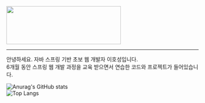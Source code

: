 <img src="https://img.shields.io/badge/hoseong's github-white?style=for-the-badge&logo=Alfred&logoColor=black" style="width:300px; height:100px;"> <hr/>
안녕하세요. 자바 스프링 기반 초보 웹 개발자 이호성입니다.<br/> 6개월 동안 스프링 웹 개발 과정을 교육 받으면서 연습한 코드와 프로젝트가 들어있습니다.



 





                                                                                                                                            

 ![Anurag's GitHub stats](https://github-readme-stats.vercel.app/api?username=githoseong&show_icons=true&theme=dracula)<br/>
 ![Top Langs](https://github-readme-stats.vercel.app/api/top-langs/?username=githoseong&layout=compact&theme=dracula)



